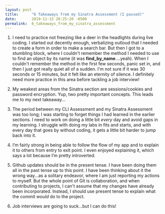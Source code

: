 ```yaml
---
layout: post
title:      "6 Takeaways from my Sinatra Assessment (I passed)"
date:       2019-11-15 20:25:20 -0500
permalink:  6_takeaways_from_my_sinatra_assessment
---
```



1)	I need to practice not freezing like a deer in the headlights during live coding. I started out decently enough, verbalizing outloud that I needed to create a form in order to make a search bar. But then I got to a stumbling block, where I couldn't remember the method I needed to use to find an object by its name (it was **find_by_name**....yeah). When I couldn't remember the method in the first few seconds, panic set in, and then I just got really quiet all of a sudden. I'm not sure if it was 30 seconds or 15 minutes, but it felt like an eternity of silence. I definitely need more practice in this area before tackling a job interview!

2)	My weakest areas from the Sinatra section are sessions/cookies and password encryption. Yup, two pretty important concepts. This leads me to my next takeaway...

3)	The period between my CLI Assessment and my Sinatra Assessment was too long; I was starting to forget things I had learned in the earlier sections. I need to work on doing a little bit *every* day and avoid gaps in my learning. I struggle with doing my labs in fits and starts, and with every day that goes by without coding, it gets a little bit harder to jump back into it. 

4)	I’m fairly strong in being able to follow the flow of my app and to explain it to others from entry to exit point. I even enjoyed explaining it, which says a lot because I’m pretty introverted. 

5)	Github updates should be in the present tense. I have been doing them all in the past tense up to this point. I have been thinking about it the wrong way...as a solitary endeavor, where I am just reporting my actions to myself. But the whole point of Git is collaboration, and when contributing to projects, I can't assume that my changes have already been incorporated. Instead, I should use present tense to explain what the commit *would* do to the project.

6)	Job interviews are going to suck…but I can do this!

